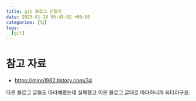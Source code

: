 ```yaml
---
title: git 블로그 만들기
date: 2025-01-18 00:45:02 +09:00
categories: [팁]
tags:
  [git]
---
```


# 참고 자료

- https://mino1982.tistory.com/34

다른 블로그 글들도 따라해봤는데 실패했고 
이분 블로그 글대로 따라하니까 되더라구요.